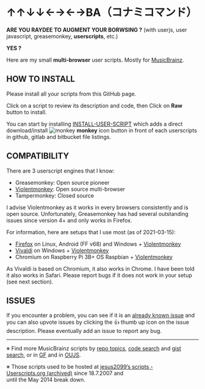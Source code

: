 ﻿↑↑↓↓←→←→BA（コナミコマンド）
=====================

**ARE YOU RAYDEE TO AUGMENT YOUR BORWSING ?** (with userjs, user javascript, 
greasemonkey, **userscripts**, etc.)

**YES ?**

Here are my small **multi‐browser** user scripts.
Mostly for [MusicBrainz](https://musicbrainz.org).


HOW TO INSTALL
--------------

Please install all your scripts from this GitHub page.

Click on a script to review its description and code, then 
Click on **Raw** button to install.

You can start by installing [INSTALL-USER-SCRIPT](https://github.com/jesus2099/konami-command/blob/master/INSTALL-USER-SCRIPT.user.js) 
which adds a direct download/install ![monkey](https://github.com/violentmonkey/violentmonkey/raw/1d911bffd7d4c37f82b5bcdada16f0b79fe0a70a/src/public/images/icon16.png) **monkey** icon button in front of each userscripts 
in github, gitlab and bitbucket file listings.


COMPATIBILITY
-------------

There are 3 userscript engines that I know:

- Greasemonkey: Open source pioneer
- [Violentmonkey](https://violentmonkey.github.io): Open source multi-browser
- Tampermonkey: Closed source

I advise Violentmonkey as it works in every browsers consistently and is open source.
Unfortunately, Greasemonkey has had several outstanding issues since version 4+ and only works in Firefox.

For information, here are setups that I use most (as of 2021-03-15):

- [Firefox](https://mozilla.org/firefox) on Linux, Android (FF v68) and Windows + [Violentmonkey][vm-ff]
- [Vivaldi](https://vivaldi.com) on Windows + [Violentmonkey][vm-ch]
- Chromium on Raspberry Pi 3B+ OS Raspbian + [Violentmonkey][vm-ch]

As Vivaldi is based on Chromium, it also works in Chrome.
I have been told it also works in Safari.
Please report bugs if it does not work in your setup (see next section).

ISSUES
------

If you encounter a problem, you can see if it is an [already known issue](https://github.com/jesus2099/konami-command/issues?q=is%3Aissue+is%3Aopen+sort%3Areactions-%2B1-desc) 
and you can also upvote issues by clicking the :+1: thumb up icon on the issue description.
Please eventually add an issue to report any bug.

---

※ Find more MusicBrainz scripts by [repo topics](https://github.com/search?q=topic%3Amusicbrainz+topic%3Auserscripts), [code search](https://github.com/search?l=JavaScript&q=%22%3D%3DUserScript%3D%3D%22+MusicBrainz&type=Code) and [gist search](https://gist.github.com/search?l=JavaScript&o=desc&q=%22%3D%3DUserScript%3D%3D%22+MusicBrainz&s=stars), or in 
[GF](//greasyfork.org/scripts?set=9&sort=ratings) and in [OUJS](//openuserjs.org/group/musicbrainz?orderBy=rating&orderDir=desc).

※ Those scripts used to be hosted at 
[jesus2099’s scripts - Userscripts.org (archived)](https://web.archive.org/web/20131108065418/userscripts.org/users/31010/scripts) 
since 18.7.2007 and until the May 2014 break down.


[vm-ff]: https://addons.mozilla.org/firefox/addon/violentmonkey
[vm-ch]: https://chrome.google.com/webstore/detail/violentmonkey/jinjaccalgkegednnccohejagnlnfdag
